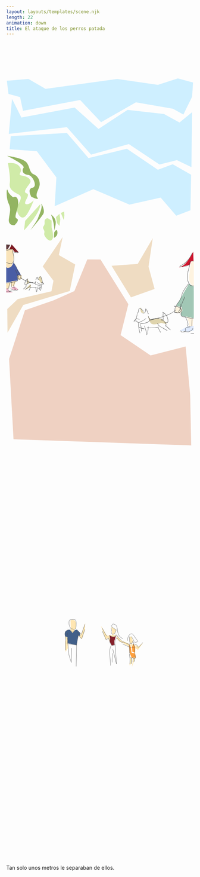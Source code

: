 ```yaml
---
layout: layouts/templates/scene.njk
length: 22
animation: down
title: El ataque de los perros patada
---
```


<svg viewBox="0 0 590 1280" xmlns="http://www.w3.org/2000/svg" xml:space="preserve" style="fill-rule:evenodd;clip-rule:evenodd;stroke-linejoin:round;stroke-miterlimit:2">
<g transform="matrix(.99928 0 0 .99963 .835 2.843)"><path style="fill:none" d="M-.836-2.844h590.427v1280.48H-.836z"/><clipPath id="a"><path d="M-.836-2.844h590.427v1280.48H-.836z"/></clipPath><g clip-path="url(#a)"><path d="M29.776 1241.28 14.468 943.949 69.049 763.13l98.635-36.585 71.407-34.093 44.648-117.472 45.436.399 95.835 165.467-26.755 114.383 103.271 75.661 120.603-33.445 15.627 179.835 3.496 186.72-611.476-22.72Z" style="fill:#efd1c2" transform="matrix(.91508 0 0 .84597 -5.213 191.964)"/><path d="m197.268 585.279-68.625 100.457 36.996 49-6.996 36-116 27-36.008 33.996 1.008 81.004 53.996-95 160.004-48 18.878-90.802-56.38-32.203 13.127-61.452Z" style="fill:#efdcc2" transform="matrix(.91508 0 0 .91476 -3.733 73.123)"/><path d="m86.201 745.673-20.004 21 22.004-11-2-10Z" style="fill:#dfd4ad" transform="matrix(.91508 0 0 .91476 -3.733 73.123)"/><path d="m455.577 677.182 51.795-88.567-14.62 97.88 20.887 76.241-81.334 29-66.774-108.232 90.046-6.322Z" style="fill:#efdcc2" transform="matrix(.91508 0 0 .91476 -3.733 73.123)"/><path d="m22.869 74.888-10.004 120 180.004-23 75 94 117-36 95 70 53.996-15 44.996 23.996 2.004-187.996-39 35-48-29-113-14-89.996 65-74.004-73-165.004 33.996-28.992-63.996Z" style="fill:#ceefff" transform="matrix(1.01614 0 0 .91476 -5.907 106.576)"/><path d="m6.869 12.888 5 45 36 11 9 47 176.996-37 65.004 76 108-68 114.996 22 32.004 20 26.996-61 3-49-46.996-14-62 22-126-20-222.004 34-52.996-34-67 6ZM99.885 254.591l60.469 89.633-5.218 98.624 119.703-58.519 111.976 52.941 96.755-24.154 48.186 62.128 44.109-18.356 2.004-122-57.008-36.004-45.992 19.004-96.008-72.004-118.992 32.004-67-86-174 11-3.348 44.731 84.364 6.972Z" style="fill:#ceefff" transform="matrix(1.01614 0 0 .91476 -5.907 106.576)"/><path d="M9.201 322.673s36.266-7.316 52 16c15.735 23.317-16.484 32.149 9.996 36 26.481 3.852 40.676 17.457 35 29-5.675 11.543-36.281 39.844-16 45 20.282 5.157-16.07 38.016-4 45 12.071 6.985 35.004-15 35.004-15s-23.203 59.153-39.008 68.997c-15.804 9.843-29.312-6.926-33.996-28.997-4.683-22.07 34.922-50.652 7-65-27.922-14.347-42.035-24.796-38-48 4.036-23.203-7.996-83-7.996-83Z" style="fill:#d0eba8" transform="matrix(.72426 0 0 .74718 -2.203 135.794)"/><path d="M31.201 544.673s-22.351 1.508-19.004-22c3.348-23.507 8.039-34.39-1.004-53.003C2.15 451.056 3.67 411.24 8.1 425.357c4.429 14.117 19.101 23.316 19.101 23.316s15.793-8.918 17 17c1.207 25.918-17.269 50.766-5.008 55.997 12.262 5.23-7.992 23.003-7.992 23.003ZM6.197 306.673s50.735 6.629 65.004 21c14.27 14.372 10.117 35.602 26 42 15.883 6.399 21.961 21.657 20.996 36-.964 14.344-16.929 32.055-8 44 8.93 11.946-20.711-2.562-20.711-2.562s-15.793-26.981 3.551-30.938c19.344-3.957 1.762-42.328-14.73-44.195-16.492-1.867-23.196-12.851-15.793-23.851 7.402-11-56.317-41.454-56.317-41.454Z" style="fill:#93b462" transform="matrix(.91508 0 0 .91476 -3.733 73.123)"/><path d="m120.197 472.673-52 57-4 33s57.305-59.851 56-90Z" style="fill:#d0eba8" transform="matrix(.91508 0 0 .91476 -3.733 73.123)"/><path d="M86.193 561.67s21.688-29.727 26.008-40.997c4.321-11.269 15.879-35.265 11.996-47-3.882-11.734 13.743 18.055 7.004 31-6.738 12.946-45.008 56.997-45.008 56.997Z" style="fill:#93b462" transform="matrix(.91508 0 0 .91476 -3.733 73.123)"/><path d="M146.197 520.673s-12.234-.839-11 14c1.235 14.84-10.078 12.762-3 25 7.078 12.239-4.82 12.403 8.004 28 12.824 15.598 23.199 9.79 23.996-4 .797-13.789-5-32-5-32v-23l-13-8Z" style="fill:#d0eba8" transform="matrix(.91508 0 0 .91476 -3.733 73.123)"/><path d="M157.193 507.67s14.852 10.113 16.008 24.003c1.157 13.891-5.004 31-5.004 31s2.528-20.367-11.004-55.003ZM167.197 587.673s13.883-4.718 12.004-20c-1.879-15.281-11.004 2-11.004 2l-1 18Z" style="fill:#93b462" transform="matrix(.91508 0 0 .91476 -3.733 73.123)"/><path d="m186.197 505.673-12 11 3.996 20.997 8.004 9.003 2.996-22.003-2.996-18.997ZM202.197 497.673l1.004 13-2.004 16-9.996-24 10.996-5Z" style="fill:#d0eba8" transform="matrix(.91508 0 0 .91476 -3.733 73.123)"/><path d="m32.201 635.673 13.996 2-23.996-27-8.004 15 12.004 3 6 7Z" style="fill:#85101a" transform="matrix(.91508 0 0 .91476 -3.733 73.123)"/><path d="m-4.049 611.361 20.731.031-7.485 14.281-10.996 12-2.25-26.312Z" style="fill:#5e383b" transform="matrix(.91508 0 0 .91476 -3.733 73.123)"/><path d="M26.201 626.673s-28.519-3.585-28.004 8c.516 11.586 1.004 28 1.004 28s4.399 16.977 16 15c11.602-1.976 11.903-3.73 12.996-18 1.094-14.269-1.996-33-1.996-33Z" style="fill:#f9e3b9" transform="matrix(.91508 0 0 .91476 -3.733 73.123)"/><path d="M.197 675.673s10.793 19.516 18.996 10.997c8.204-8.52 9.004-13.997 9.004-13.997l25.004 41-13.004 6 3 14-42.996 8-.004-66Z" style="fill:#495da5" transform="matrix(.91508 0 0 .91476 -3.733 73.123)"/><path d="m2.201 666.673-3.004 10s.743 18.231 15.004 13c14.262-5.23 7.996-16 7.996-16l-19.996-7ZM1.201 741.673l17.992-.003-9 20-12.992 1.003 4-21ZM37.201 734.673l-7 19-10 1 1-18 16-2ZM41.197 716.673l5 16 11.004-5-2.004-13-14 2Z" style="fill:#f9e3b9" transform="matrix(.91508 0 0 .91476 -3.733 73.123)"/><path d="m-2.803 762.673 13-2s-.679 11.028 13 13c13.68 1.973-27.004 1.997-27.004 1.997l1.004-12.997ZM32.197 754.673l14 10-15.996 2-11.004-8 13-4Z" style="fill:#f9b9cd" transform="matrix(.91508 0 0 .91476 -3.733 73.123)"/><path d="m76.197 727.673-3.996 19 11-6-7.004-13ZM113.197 728.673l10.996 15.997 3.008-4.997-2-13-6-9-6.004 11Z" style="fill:#dfd4ad" transform="matrix(.91508 0 0 .91476 -3.733 73.123)"/><path d="M590.08 731.13s-20.051 44.254-42.996 52c-22.945 7.747 30.996-7 30.996-7l4-11 9-1-1-33Z" style="fill:#cd152e" transform="matrix(.91508 0 0 .91476 48.025 -14.945)"/><path d="m531.076 919.127 20.008 4.004s-10.062 30.195.992 30.996c11.055.8 40.004 7.004 40.004 7.004l-1-111s-17.812-4.184-15-9.001c2.813-4.816-45.004 77.997-45.004 77.997Z" style="fill:#a1c7b5" transform="matrix(.91508 0 0 .91476 48.534 -16.496)"/><path d="M591.08 852.131s-20.539-9.227-15-41.001c5.539-31.773.973-48.39 15.996-46.003 15.024 2.386-.996 87.004-.996 87.004ZM530.08 921.131l-3.996 19 15.996 5s13.899-5.426 9-16c-4.898-10.575-21-8-21-8ZM566.084 955.131s14.922 29.742 6.992 35.996c-7.929 6.254 14.008-1.996 14.008-1.996l2.992-27.004-23.992-6.996Z" style="fill:#fef3df" transform="matrix(.91508 0 0 .91476 48.534 -16.496)"/><path d="m543.084 1004.13 28.992 3 19-4v-16.003l-21.996 2.004-25.996 14.999Z" style="fill:#dfeafe" transform="matrix(.91508 0 0 .91476 48.534 -16.496)"/><path d="m405.08 922.131 5 19 12 4-17-23ZM429.084 928.131s3.418 38.554 15.992 36.996c12.574-1.559 18.629-5.954 31.008-1.996 12.379 3.957 19.649 11.933 22 16 2.352 4.066-19.004-2-19.004-2s-21.703 8.886-33.004 2.996c-11.301-5.891-16.992-51.996-16.992-51.996Z" style="fill:#dfd4ad" transform="matrix(.91508 0 0 .91476 48.534 -16.496)"/><path d="M20.719 402.75c-1.009-.025-2.047.115-2.781.188-.389.038-.77.074-1.157.124-4.877.633-9.733 1.831-14.031 4.282-1.698.968-3.32 2.154-5.188 2.781-.109.037-.233.03-.343.063-.874.444-2.237 1.057-2.844 1.5-.152.11.375.009.562 0 .18-.009.353-.015.532-.032a10.751 10.751 0 0 0 2.406-.531c1.616-.544 3.077-1.477 4.531-2.344 4.456-2.655 9.377-3.99 14.5-4.656 1.445-.188 2.918-.346 4.375-.25.479.032.979.103 1.344.437 1.096 1.006 1.234 2.929 1.375 4.282.165 1.589.165 3.193.344 4.781.105.931.343 1.842.562 2.75.804 3.325 1.986 6.591 2.563 9.969.464 2.719.259 5.449.375 8.187.093 2.218.441 4.453 0 6.657-.316 1.577-1.072 2.995-1.75 4.437-.956 2.034-1.987 4.357-3.906 5.687-1.517 1.052-3.13.795-4.875.719-2.283-.099-4.516-.374-6.719-1-6.963-1.977-12.981-6.62-17.313-12.343-2.113-2.792-3.805-5.795-4.812-9.157-1.07-3.571-1.613-7.872.187-11.312.537-1.026 1.327-1.906 2.063-2.781a63.676 63.676 0 0 1 2.656-2.938c.3-.315.656-.571.969-.875.721-.402 1.082-.632 1.375-.844-.115.015-.229.052-.344.063-.076.007-.143-.006-.219 0 .606-.553 1.172-1.149 1.813-1.656.158-.126.391-.256.593-.407-.034-.083.188-.233.688-.469.909-.427 2.269-.991 2.906-1.374.097-.058-.232.02-.343.031-.224.021-.464.048-.688.062-.758.049-1.571.078-2.281.375-.852.357-1.586 1.039-2.282 1.625a38.75 38.75 0 0 0-2.218 2.031c-1.667 1.643-3.209 3.413-4.657 5.25a8.916 8.916 0 0 0-.937 1.438c-1.647 3.141-1.451 6.951-.688 10.312 1.046 4.6 3.322 8.7 6.282 12.344 4.661 5.739 11.04 10.295 18.312 11.969 2.058.474 4.12.597 6.219.719 1.428.083 2.766.21 4.094-.438 2.859-1.395 4.159-4.689 5.437-7.375.601-1.262 1.192-2.494 1.469-3.875.46-2.291.096-4.632 0-6.937-.116-2.785.095-5.547-.375-8.313-.635-3.738-1.958-7.334-2.781-11.031-.621-2.789-.332-5.682-.969-8.469-.235-1.027-.607-2.138-1.406-2.875-.624-.575-1.616-.756-2.625-.781Zm-22.469 5.312c-.234.098-.454.295-.688.469.016.037-.086.103.094.094 1.01-.052 1.188-.237 1.813-.719-.414.037-.843 0-1.219.156Zm1.219-.156c.371-.032.734-.13 1.094-.156.124-.009.25-.019.375-.031.126-.013.485-.093.375-.031-2.476 1.378-.019-.002.343-.063a.514.514 0 0 0 .407-.594.484.484 0 0 0-.563-.406c-1.42.74-1.664.998-2.031 1.281Zm-3.75 2.625a9.93 9.93 0 0 0 1.5-.343c.649-.331 1.088-.561.531-.532-1.059.057-1.223.293-2.031.875ZM-7.313 440.719c-2.593.723-5.253 1.396-7.718 2.5-.592.265-1.173.525-1.719.875-2.091 1.339-3.71 3.892-5.156 5.812-1.683 2.235-3.179 4.391-4.188 7.032-3.066 8.029-1.782 16.895-2.25 25.281-.09 1.614-.488 3.198-.781 4.781a27.387 27.387 0 0 0-.469 4.719c-.047 4.577 1.076 9.016 2.125 13.437.112.47.338 1.294.438 1.875.15.876.198 1.751.593 2.563.576 1.181 1.662 2.225 2.532 3.187 1.696 1.878 3.464 3.718 5.406 5.344 3.468 2.905 9.141 2.553 13.312 2.5 1.934-.024 3.815-.134 5.719-.5 2.907-.559 5.735-1.505 8.657-2 3.523-.596 7.09.021 10.625-.406 2.991-.362 5.777-1.565 8.625-2.469 2.458-.78 5.057-1.205 7.625-1.438 1.739-.157 3.417-.248 4.531-1.781 1.932-2.657.636-6.305.719-9.281.072-2.611.928-5.121 1.312-7.688.349-2.332.257-4.714.375-7.062.015-.293-.207-.517-.5-.531a.532.532 0 0 0-.562.5c-.116 2.312-.032 4.64-.375 6.937-.39 2.611-1.24 5.156-1.313 7.813-.071 2.594 1.138 6.387-.531 8.687-1.054 1.452-2.852 1.227-4.438 1.438-2.426.322-4.816.663-7.156 1.406-2.783.883-5.515 2.052-8.437 2.406-3.552.431-7.145-.161-10.688.438-3.285.555-6.457 1.677-9.75 2.187-1.873.291-3.735.284-5.625.313-3.535.054-8.537.211-11.469-2.25-1.904-1.599-3.646-3.439-5.312-5.282-.802-.886-1.812-1.848-2.344-2.937-.35-.718-.397-1.475-.531-2.25-.195-1.123-.517-2.236-.782-3.344-.98-4.104-1.903-8.253-1.75-12.5.085-2.33.638-4.583 1-6.875.171-1.074.234-2.131.282-3.218.343-7.85-.741-16.113 2.125-23.626 1.16-3.043 3.044-5.497 5-8.062 1.136-1.49 2.326-3.268 3.937-4.312.908-.589 2.055-1.03 3.063-1.407 1.993-.745 4.077-1.272 6.125-1.843a.505.505 0 0 0-.282-.969Z" style="fill:#4b4b4b;fill-rule:nonzero" transform="matrix(.91508 0 0 .91476 -2.94 277.92)"/><path d="M26.156 447.75a.479.479 0 0 0-.062.688c3.085 3.672 5.748 7.631 8.25 11.718.997 1.63 2.164 3.248 2.937 5 1.378 3.122 1.922 6.563 2.907 9.813a27.268 27.268 0 0 0 2.875 6.437c2.488 4.042 5.712 7.541 7.843 11.813.972 1.947 1.148 4.242 1.532 6.343.116.636.197 1.348.5 1.938.159.311.836 1.166.812 1.469-.013.164-.328.345-.437.406-.597.335-1.341.385-2 .469-1.248.157-2.395.535-3.625.781-1.392.279-2.773.35-4.188.313-.293-.008-.524.238-.531.531a.505.505 0 0 0 .5.531c1.12.028 2.2.005 3.312-.156 1.332-.194 2.587-.65 3.907-.875.51-.087 1.05-.114 1.562-.188.936-.134 2.43-.568 2.563-1.719.099-.868-.738-1.479-1.032-2.218-.182-.459-.192-.984-.281-1.469-.404-2.211-.638-4.58-1.656-6.625-2.039-4.094-5.06-7.466-7.531-11.281-1.375-2.122-2.389-4.394-3.125-6.813-1.002-3.288-1.601-6.747-3-9.906-.37-.834-.875-1.595-1.344-2.375a294.197 294.197 0 0 0-2.5-4.094c-2.279-3.652-4.73-7.171-7.5-10.469a.479.479 0 0 0-.688-.062ZM15.594 515.812a.474.474 0 0 0-.594.344c-1.36 5.2-3.264 10.3-4.094 15.625-.282 1.809-.381 3.61-.406 5.438a.531.531 0 0 0 1.063 0c.021-1.779.135-3.489.406-5.25.813-5.293 2.651-10.396 4-15.563.07-.268-.107-.523-.375-.594ZM19.469 514.062a.506.506 0 0 0-.438.563c.639 5.814.541 11.629.594 17.469a.531.531 0 0 0 1.063 0c-.062-5.875-.011-11.747-.657-17.594a.505.505 0 0 0-.562-.438ZM33.156 513.594c-.218-.172-.546-.156-.718.062-2.46 3.115-3.631 6.909-4.563 10.719-.368 1.507-1.05 3.346-.656 4.937.264 1.067.983 2.006 1.531 2.938a.559.559 0 0 0 .75.188.522.522 0 0 0 .188-.719c-.492-.834-1.198-1.702-1.438-2.657-.269-1.069.139-2.289.375-3.312.259-1.125.504-2.262.813-3.375.805-2.91 1.932-5.712 3.812-8.094a.482.482 0 0 0-.094-.687ZM-3.438 537.781a.493.493 0 0 0-.656.25 34.243 34.243 0 0 0-2.25 7.657c-.148.859-.814 1.794-.5 2.687.626 1.775 2.801.49 3.938.375.909-.092 1.836-.13 2.75-.125 4.445.024 8.839 1.209 13.281.437 1.92-.333 3.624-1.685 5.344-2.5a.543.543 0 0 0 .25-.718.543.543 0 0 0-.719-.25c-1.55.736-3.338 2.144-5.062 2.437-4.375.743-8.714-.426-13.094-.437-1.619-.004-3.08.143-4.625.594-.291.084-.944.263-1.094-.157-.151-.422.446-1.66.531-2.156a33.137 33.137 0 0 1 2.188-7.437.508.508 0 0 0-.282-.657ZM18.25 535.438a.492.492 0 0 0-.375.593c.176.788.153 1.72.563 2.438.275.482.887.972 1.25 1.281a19.275 19.275 0 0 0 1.968 1.469c1.076.704 2.305 1.466 3.532 1.875 1.074.357 2.297.315 3.406.281 1.773-.054 3.54-.266 5.312-.344a.505.505 0 0 0 .5-.531c-.013-.293-.238-.544-.531-.531-1.768.08-3.544.283-5.312.343-.985.034-2.103.089-3.063-.218-1.49-.478-3-1.454-4.25-2.375-.548-.404-1.602-1.144-1.937-1.75-.34-.614-.32-1.483-.469-2.157a.492.492 0 0 0-.594-.374ZM76.625 503.719c-3.823 1.829-6.992 4.621-8.812 8.5-.728 1.551-1.132 3.155-1.532 4.812-.475 1.971-.951 3.997-.562 6.031.169.886.558 1.684 1.406 2.094 1.188.575 2.685-.003 3.906-.094a.561.561 0 0 0 .5-.593.508.508 0 0 0-.562-.469c-.939.072-2.466.588-3.375.188-.915-.404-.913-1.739-.938-2.563-.052-1.773.419-3.412.813-5.125 1.281-5.573 4.447-9.412 9.594-11.875.25-.12.338-.437.218-.687a.479.479 0 0 0-.656-.219Z" style="fill:#4b4b4b;fill-rule:nonzero" transform="matrix(.91508 0 0 .91476 -2.94 277.92)"/><path d="M75.031 504.25a.475.475 0 0 0-.437.531c.272 2.459.787 4.988.687 7.469-.061 1.523-.504 3.008-.562 4.531-.034.884.138 1.773.375 2.625.061.219.212.439.375.594.89.849 2.374.358 3.469.531.289.045.58-.147.625-.437.045-.29-.179-.549-.469-.594-.66-.101-2.449.147-2.906-.281-.018-.017-.088-.04-.094-.063-.1-.381-.227-.765-.281-1.156-.112-.794.003-1.62.093-2.406.126-1.097.369-2.174.407-3.282.086-2.534-.439-5.113-.719-7.624a.505.505 0 0 0-.563-.438Z" style="fill:#4b4b4b;fill-rule:nonzero" transform="matrix(.91508 0 0 .91476 -2.94 277.92)"/><path d="M85.063 516.062c-3.2.222-6.288 1.063-8.875 3-1.459 1.093-2.478 2.474-3.532 3.938-1.102 1.531-2.235 3.076-2.937 4.844-.247.622-.608 1.405-.438 2.094.242.979 1.338 1.507 1.938 2.25.175.215.503.268.719.093a.516.516 0 0 0 .062-.719c-.41-.503-1.6-1.301-1.75-1.874-.127-.485.449-1.624.656-2.063.873-1.851 2.17-3.517 3.375-5.156 4.612-6.27 13.233-5.955 20.094-4.563.287.058.567-.15.625-.437.058-.288-.15-.567-.437-.625-2.995-.606-6.301-1.003-9.5-.782Z" style="fill:#4b4b4b;fill-rule:nonzero" transform="matrix(.91508 0 0 .91476 -2.94 277.92)"/><path d="M104.062 512.062c-.285-.068-.587.09-.656.376-.196.817-.258 1.712-.562 2.5-.206.533-.505 1.063-.782 1.562-.253.458-.542.959-1 1.25-.413.263-1.097.296-1.499.312-.794.034-1.534-.123-2.313-.25-1.025-.166-2.033-.421-3.062-.562-1.323-.181-2.669-.225-4-.312a.5.5 0 1 0-.063 1c1.307.086 2.608.131 3.906.312 1.436.2 2.836.637 4.282.781 1.039.104 2.344.173 3.281-.406.619-.382 1.028-1.005 1.375-1.625.302-.54.62-1.109.843-1.688.323-.834.416-1.758.626-2.624a.506.506 0 0 0-.376-.626ZM108.969 516.469c-.217-.174-.514-.123-.688.093-.173.217-.154.515.063.688 3.199 2.557 6.686 4.635 10.406 6.344.458.21 1.006.442 1.469.687.927.491 1.83 1.14 2.937 1 1.581-.199 2.52-1.778 3.656-2.687 1.084-.867 2.666-.87 3.969-1.125.288-.057.494-.338.438-.625a.524.524 0 0 0-.625-.406c-1.51.297-3.178.319-4.438 1.312-.949.748-1.747 2.118-3 2.438-.88.224-1.74-.432-2.468-.813a29.31 29.31 0 0 0-1.5-.719c-3.654-1.66-7.083-3.682-10.219-6.187Z" style="fill:#4b4b4b;fill-rule:nonzero" transform="matrix(.91508 0 0 .91476 -2.94 277.92)"/><path d="M127.938 516.156c-3.369.986-2.061.644-3.376 1-.76.206 1.517-.424 2.219-.781.349-.178-.775.131-1.156.219a22.292 22.292 0 0 0-3.375 1.062c-.183.075-.722.269-.531.219 2.078-.544-.006.028-.531.281-.251.12-.371.406-.25.656.12.251.437.371.687.25 3.241-.916 1.799-.55 3.25-.937.907-.242-1.831.499-2.75.687-.181.037.329-.149.5-.218.327-.133.727-.266 1.063-.375a23.004 23.004 0 0 1 2.187-.594c.37-.081 1.453-.339 1.094-.219-1.771.592-.001.005 1.125-.187a.545.545 0 0 0 .437-.625c-.05-.289-.305-.488-.593-.438ZM108.844 497.281c-.304.125-.601.41-.813.625-.794.809-1.32 1.84-1.75 2.875-.338.815-.613 1.649-.937 2.469-.557 1.41-1.212 2.781-1.782 4.188a.506.506 0 0 0 .938.374c.571-1.408 1.22-2.776 1.781-4.187.324-.814.6-1.66.938-2.469a10.3 10.3 0 0 1 .843-1.625 5.56 5.56 0 0 1 .719-.906l.031-.031c.038.833-.074 1.667.032 2.5.147 1.164.681 2.879 1.281 3.906 1.02 1.744 3.089 1.678 4.875 1.625a.505.505 0 0 0 .5-.531c-.009-.293-.238-.54-.531-.532-.454.015-.921.046-1.375.032-2.243-.07-2.634-.945-3.25-2.969-.162-.531-.4-1.104-.469-1.656-.109-.871.338-2.653-.156-3.407-.248-.378-.572-.406-.875-.281Z" style="fill:#4b4b4b;fill-rule:nonzero" transform="matrix(.91508 0 0 .91476 -2.94 277.92)"/><path d="M125.344 507.719a.523.523 0 0 0-.375.625c.783 2.948.915 6.113 2.219 8.906.345.741.772 1.525 1.406 2.062.651.553 1.502.84 2 1.563.464.673.245 1.914.312 2.656.027.292.302.496.594.469a.508.508 0 0 0 .469-.562c-.093-.995.103-2.276-.5-3.157-.572-.833-1.446-1.132-2.188-1.75-.518-.431-.875-1.123-1.156-1.719-1.287-2.724-1.421-5.867-2.187-8.75a.473.473 0 0 0-.594-.343ZM69.531 530.938c-1.761 1.775-3.49 3.601-5.343 5.281-.926.839-1.925 1.627-2.875 2.437-.223.191-.222.527-.032.75a.497.497 0 0 0 .719.063c.958-.82 1.946-1.617 2.875-2.469 1.856-1.703 3.604-3.554 5.375-5.344a.512.512 0 0 0 0-.718.511.511 0 0 0-.719 0ZM86.656 525.875c-.267-.12-.567.014-.687.281-.643 1.432-1.411 2.763-2.5 3.906-2.05 2.152-4.901 3.329-7.438 4.782-2.943 1.685-5.775 3.563-8.718 5.25a.504.504 0 0 0 .5.875c2.942-1.685 5.769-3.547 8.718-5.219 2.327-1.319 4.842-2.412 6.875-4.188 1.578-1.377 2.648-3.078 3.5-4.968.121-.268.018-.599-.25-.719ZM84.438 533.125c-.275-.039-.524.131-.563.406-.039.275.131.555.406.594 7.437 1.064 14.63 2.002 22.157 1.344a.563.563 0 0 0 .5-.594c-.026-.292-.302-.494-.594-.469-7.386.655-14.601-.239-21.906-1.281Z" style="fill:#4b4b4b;fill-rule:nonzero" transform="matrix(.91508 0 0 .91476 -2.94 277.92)"/><path d="M103.969 532.531a.506.506 0 0 0-.438.563c.675 4.955.973 9.947 1.25 14.937a.533.533 0 0 0 1.063-.062c-.287-5.018-.631-10.019-1.313-15a.505.505 0 0 0-.562-.438ZM111.719 530.812a.507.507 0 0 0-.625.344c-1.783 5.846-4.008 11.509-4.469 17.656a.533.533 0 0 0 .5.563.51.51 0 0 0 .563-.469c.445-6.063 2.62-11.701 4.374-17.468a.506.506 0 0 0-.343-.626ZM121.938 533.625c-3.262 1.154-6.527 2.218-9.907 2.969a.492.492 0 0 0-.375.594c.06.271.323.434.594.374 3.422-.754 6.727-1.777 10.031-2.937.277-.097.441-.38.344-.656a.552.552 0 0 0-.687-.344Z" style="fill:#4b4b4b;fill-rule:nonzero" transform="matrix(.91508 0 0 .91476 -2.94 277.92)"/><path d="M119.219 527.938c-.27-.066-.559.074-.625.343-1.091 4.454-1.498 9.009-1.938 13.563a.538.538 0 0 0 .469.594.564.564 0 0 0 .594-.5c.427-4.505.799-9.001 1.875-13.407a.492.492 0 0 0-.375-.593ZM123.094 525.031c-.277.02-.457.255-.438.531.469 6.699-1.528 13.171-2.906 19.657-.061.287.119.595.406.656a.524.524 0 0 0 .625-.406c1.391-6.586 3.354-13.172 2.875-19.969-.019-.277-.285-.488-.562-.469ZM85.75 533.75a.515.515 0 0 0-.687.219 268.808 268.808 0 0 0-5 9.843.542.542 0 0 0 .25.719.542.542 0 0 0 .718-.25c1.595-3.312 3.207-6.599 4.938-9.843a.516.516 0 0 0-.219-.688ZM120.469 496.281a5.654 5.654 0 0 0-.844.188 5.225 5.225 0 0 0-.813.312c-.48.241-1.009.616-1.437.938-.64.481-1.286.987-1.875 1.531-.936.864-1.706 1.904-2.562 2.844a.474.474 0 0 0 .031.687.514.514 0 0 0 .719-.031c.836-.917 1.583-1.909 2.5-2.75.565-.519 1.198-1.009 1.812-1.469.382-.286.852-.628 1.281-.843.569-.286.719-.271 1.344-.376.51-.085.986.823 1.156 1.126.626 1.114.486 2.342.719 3.562.062.325.138.648.219.969.406 1.617 1.224 2.924 2.093 4.343.154.25.501.31.75.157a.514.514 0 0 0 .157-.719c-.664-1.081-1.4-2.124-1.781-3.344a15.07 15.07 0 0 1-.407-1.594c-.373-1.905-.096-3.171-1.469-4.781-.388-.456-.97-.839-1.593-.75ZM101.781 515.781a.504.504 0 0 0-.562.438c-.187 1.456-.581 2.971-.063 4.406.823 2.28 3.091 3.541 5.219 4.375 4.384 1.719 9.188 2.274 13.844 2.75a.508.508 0 0 0 .562-.469.537.537 0 0 0-.469-.593c-4.56-.462-9.261-.991-13.562-2.657-1.844-.714-3.934-1.762-4.656-3.75-.456-1.253-.038-2.667.125-3.937a.505.505 0 0 0-.438-.563ZM18.938 387.094c-.258.14-.328.461-.188.718 2.186 4.007 4.169 8.204 6.906 11.876 1.602 2.147 3.515 4.048 5.407 5.937.779.778 1.538 1.593 2.343 2.344.762.71 1.56 1.376 2.438 1.937 1.441.921 3.015 1.602 4.469 2.5.215.133.411.27.625.406.483.309 1.7.759 1.937 1.282.083.182-.247.265-.344.281-.44.071-.905-.019-1.343-.063-1.115-.109-2.225.038-3.344 0-4.027-.134-7.744-1.351-11.094-3.562-.232-.153-.535-.107-.687.125-.153.232-.107.566.125.719 4.405 2.907 8.853 3.897 14.093 3.687 1.095-.044 2.984.641 3.532-.75.102-.26.139-.481.062-.75-.277-.975-1.614-1.324-2.375-1.812-2.491-1.599-5.22-2.731-7.406-4.781-1.004-.942-1.937-1.96-2.906-2.938-1.644-1.659-3.291-3.341-4.688-5.219-2.703-3.634-4.684-7.755-6.844-11.719a.53.53 0 0 0-.718-.218ZM2.906 386.375c-11.461-.765-20.455 8.61-25.5 17.906a47.133 47.133 0 0 0-2.031 4.25c-1.87 4.466-2.694 9.273-4.438 13.781-.616 1.595-1.315 3.383-2.5 4.657-1.194 1.284-2.829 2.173-3.812 3.656-.244.369-.41.785-.594 1.187-.069.153-.082.393-.094.563-.092 1.403.935 2.78 1.75 3.813 1.961 2.482 4.396 4.577 6.844 6.562.439.355.894.684 1.313 1.062.653.592 1.226 1.213 2.156 1.313.956.103 1.642-.669 2.375-1.125.35-.218.834-.395 1.187-.531 3.21-1.242 6.58-2.063 9.875-3.031a.537.537 0 0 0 .375-.657.57.57 0 0 0-.687-.375c-3.324.978-6.702 1.808-9.938 3.063-.672.261-1.204.488-1.781.906-.31.225-.866.769-1.312.719-.665-.076-1.064-.641-1.532-1.063-.57-.514-1.22-.981-1.812-1.469-2.386-1.964-4.836-4.037-6.656-6.562-.526-.73-1.219-1.724-1.094-2.688.089-.69.825-1.533 1.281-2 .761-.778 1.651-1.405 2.438-2.156 1.551-1.479 2.427-3.5 3.187-5.468 1.563-4.049 2.345-8.348 3.875-12.407A45.628 45.628 0 0 1-20.063 402c4.132-6.522 10.343-12.893 18.25-14.375 1.91-.358 3.791-.306 5.719-.156 1.146.088 2.313.159 3.438.406 1.951.429 3.448 1.484 4.875 2.844.201.191.527.201.719 0 .191-.201.201-.527 0-.719-1.137-1.083-2.371-2.072-3.844-2.656-1.946-.772-4.125-.831-6.188-.969ZM33.844 473.656a.488.488 0 0 0-.313.625c1.695 4.891 4.052 9.521 5.75 14.407.497 1.428.977 2.905 1.219 4.406.202 1.253.103 2.493.625 3.687 1.191 2.725 3.455 4.916 4.906 7.531a.568.568 0 0 0 .75.219c.257-.142.33-.462.188-.719-.785-1.409-1.698-2.704-2.656-4-.81-1.093-1.663-2.213-2.219-3.468-.481-1.086-.374-2.258-.563-3.406-.256-1.56-.76-3.11-1.281-4.594-1.713-4.881-4.085-9.485-5.781-14.375a.488.488 0 0 0-.625-.313Z" style="fill:#4b4b4b;fill-rule:nonzero" transform="matrix(.91508 0 0 .91476 -2.94 277.92)"/><path d="M54.406 491.688c-1.012.391-2.127 1.099-3.25 1.031-.953-.059-1.894-.544-2.843-.157-2.832 1.156-5.166 3.086-7.657 4.813a.526.526 0 0 0-.125.719c.158.228.46.283.688.125 2.436-1.687 4.706-3.552 7.469-4.688.8-.329 2.141.318 3.031.219 1.08-.12 2.062-.709 3.062-1.094a.536.536 0 0 0 .313-.687c-.106-.274-.414-.387-.688-.281Z" style="fill:#4b4b4b;fill-rule:nonzero" transform="matrix(.91508 0 0 .91476 -2.94 277.92)"/><path d="M41.031 497.312c-.274-.042-.551.132-.593.407-.169 1.096-.87 2.247-.625 3.375.281 1.3 2.035 2.623 3.093 3.312.88.573 1.83 1.061 2.782 1.5.375.174.716.339 1.125.406.909.152 1.864-.028 2.75-.218 1.415-.305 2.776-.789 4.156-1.219.28-.087.462-.376.375-.656-.088-.28-.408-.431-.688-.344-1.57.491-3.121 1.042-4.75 1.313-.544.09-1.135.179-1.687.093-.494-.076-.964-.382-1.406-.593-.897-.429-1.783-.893-2.594-1.469-.661-.47-2.007-1.514-2.188-2.344-.173-.8.524-2.151.657-3a.484.484 0 0 0-.407-.563ZM51.063 499.688c-.236-.147-.573-.08-.719.156-.147.236-.049.541.187.687 3.307 2.054 6.21 4.667 9.657 6.5 3.728 1.984 7.704 3.618 11.656 5.094 9.549 3.566 19.463 6.027 29.281 8.719a.537.537 0 0 0 .656-.375.537.537 0 0 0-.375-.657c-9.788-2.679-19.693-5.119-29.218-8.656-3.914-1.453-7.809-3.041-11.5-5-3.427-1.818-6.339-4.428-9.625-6.468ZM7.375 537.469a4.645 4.645 0 0 0-1.031.093 9.003 9.003 0 0 0-.969.25c-.782.236-1.527.618-2.312.844-1.1.317-2.235.529-3.344.813a.525.525 0 0 0-.375.625.525.525 0 0 0 .625.375c1.119-.286 2.266-.525 3.375-.844.79-.227 1.526-.606 2.312-.844.288-.087.58-.193.875-.25.26-.05.517-.077.782-.062.272.015.545.101.812.156.05.01-.154.848-.187.969-.151.54-.323 1.086-.282 1.656.141 1.925.557 3.929 2.344 4.969 1.306.759 2.925.963 4.406 1 2.622.065 5.195-.407 7.813-.469a.558.558 0 0 0 .531-.562.504.504 0 0 0-.531-.5c-2.601.064-5.209.527-7.813.468-1.305-.029-2.717-.182-3.875-.844-1.399-.799-1.997-2.805-1.875-4.312.073-.897 1.178-3.021-.312-3.375a5.233 5.233 0 0 0-.969-.156ZM23.063 532.531c-.275-.042-.521.163-.563.438-.042.274.163.521.438.562 2.616.399 5.985.431 8.093 2.157.65.532 1.247 1.368 1.157 2.25-.111 1.07-.691 2.06-.25 3.156.16.399.441.741.687 1.094.65.929 2.06 1.139 3.063 1.343.716.146 1.429.322 2.156.407.861.1 1.843.095 2.625-.344.899-.505 1.23-1.654 1.75-2.469a.514.514 0 0 0-.156-.719.55.55 0 0 0-.75.156c-.403.636-.687 1.71-1.375 2.126-.738.445-1.839.236-2.625.093-1.612-.293-3.648-.345-4.407-2.062-.307-.696.096-1.5.219-2.188.253-1.415-.333-2.726-1.437-3.625-2.353-1.913-5.754-1.939-8.625-2.375Z" style="fill:#4b4b4b;fill-rule:nonzero" transform="matrix(.91508 0 0 .91476 -2.94 277.92)"/><path d="M387.188 476.688c-1.367.065-2.785.206-3.844 1.156-1.788 1.603-2.367 4.317-2.719 6.562-.557 3.547-.364 7.146-.906 10.688-.115.749-.341 1.585-.5 2.281-1.471 6.428-3.768 12.665-4.969 19.156-.883 4.772-.481 9.59-.688 14.407-.17 3.977-.772 7.988.032 11.937.584 2.871 1.955 5.385 3.218 8 2.563 5.303 5.898 11.966 12.657 12.187 1.467.049 2.941-.134 4.406-.187 3.345-.122 6.667-.482 9.937-1.219 11.626-2.62 21.992-9.279 30.063-17.937 3.594-3.856 6.904-8.174 9.375-12.844a46.883 46.883 0 0 0 3.812-9.656c.679-2.505 1.16-5.063 1.313-7.657.218-3.694-.192-7.539-1.813-10.906-1.042-2.166-2.659-3.943-4.218-5.75-1.918-2.221-3.914-4.374-6.032-6.406a65.27 65.27 0 0 0-5.343-4.625c-.791-.608-1.648-1.302-2.594-1.687-1.994-.812-4.311-.529-6.406-.876a.483.483 0 0 0-.563.407.482.482 0 0 0 .406.562c2.005.331 4.286.072 6.188.844 1.373.558 2.591 1.732 3.719 2.656.931.764 1.77 1.624 2.656 2.438-1.835-.053-3.63-.232-5.406-.813-2.498-.816-4.777-2.213-7.031-3.531-2.151-1.257-4.315-2.488-6.594-3.5-6.132-2.723-12.727-3.975-19.313-5.031-2.908-.466-5.897-.798-8.843-.656Zm1.156 1.031c3.123.011 6.236.439 9.312.937 6.507 1.054 12.91 2.6 18.875 5.469 4.084 1.964 7.76 4.862 12.094 6.281 2.273.744 4.595.969 6.969.938.404.389.853.727 1.25 1.125a101.656 101.656 0 0 1 5.875 6.437c.966 1.152 1.909 2.268 2.625 3.594 1.804 3.341 2.252 7.259 2.031 11-.347 5.88-2.286 11.721-5.031 16.906-2.061 3.894-4.747 7.52-7.625 10.844-8.128 9.386-18.952 16.66-31.157 19.406-3.208.722-6.436 1.069-9.718 1.188-1.441.052-2.87.233-4.313.187-6.796-.213-9.912-7.795-12.437-12.969-1.018-2.084-2.004-4.116-2.469-6.406-.784-3.861-.168-7.768 0-11.656.205-4.765-.218-9.561.656-14.281 1.2-6.476 3.5-12.712 4.969-19.125.231-1.01.476-1.947.594-2.969.386-3.345.291-6.728.812-10.063.309-1.975.783-4.513 2.375-5.937 1.118-1 2.91-.911 4.313-.906ZM437.656 542.562a.474.474 0 0 0-.594.344.506.506 0 0 0 .344.625c4.118 1.118 8.275 2.149 12.25 3.719 1.421.561 2.921 1.154 4.219 1.969 1.447.908 2.65 2.206 3.781 3.469 1.65 1.841 3.155 3.819 4.656 5.781 1.329 1.735 2.727 3.397 3.938 5.219a38.524 38.524 0 0 1 4.156 8.281c4.889 13.574 2.601 28.374 3.5 42.469.3 4.701 1.842 9.232 2.156 13.937.553 8.275-1.44 16.344-3.406 24.313-.373 1.513-.789 3.026-1.062 4.562-.25 1.402-.381 2.76-1 4.062-.317.667-.857 1.278-1.313 1.844a56.924 56.924 0 0 1-2.281 2.625 122.765 122.765 0 0 1-8.25 8.25c-1.117 1.014-2.246 2.03-3.562 2.781-4.39 2.506-9.746 2.842-14.688 2.907-2.173.028-4.327-.035-6.5-.063-3.366-.043-6.619-.19-9.938-.812-5.509-1.034-10.869-2.884-16.437-3.625-6.012-.8-12.111.116-18.125-.594-5.239-.618-10.095-2.705-15.094-4.25-4.333-1.34-8.81-1.971-13.312-2.469-2.544-.281-5.349-.035-7.25-2.094-1.37-1.483-1.824-3.541-1.938-5.5-.201-3.456.628-6.86.532-10.312-.13-4.612-1.649-9.006-2.344-13.531-.615-4.002-.448-8.092-.656-12.125a.532.532 0 0 0-1.063.062c.21 4.07.036 8.181.656 12.219.743 4.839 2.464 9.548 2.344 14.5-.116 4.797-2.001 11.419 1.687 15.406 2.184 2.361 5.022 2.088 7.907 2.407 4.865.537 9.594 1.296 14.25 2.812 4.655 1.516 9.258 3.329 14.156 3.906 6.009.708 12.119-.172 18.125.625 6.204.824 12.136 2.915 18.312 3.907 2.714.435 5.417.497 8.157.531 2.561.032 5.126.1 7.687.031 4.763-.129 9.847-.653 14.063-3.062 1.382-.791 2.577-1.81 3.75-2.876 2.902-2.635 5.674-5.443 8.312-8.343.954-1.048 1.882-2.099 2.75-3.219.359-.462.748-.969 1-1.5.661-1.39.798-2.817 1.063-4.312.341-1.925.91-3.822 1.375-5.719 1.88-7.675 3.628-15.449 3.093-23.407-.342-5.089-1.956-9.99-2.187-15.093-.211-4.676-.223-9.352-.219-14.031.009-9.631-.147-19.567-3.718-28.657a39.45 39.45 0 0 0-3.844-7.406c-1.348-2.026-2.924-3.884-4.406-5.813-1.536-1.997-3.066-3.995-4.782-5.843-1.052-1.133-2.182-2.269-3.5-3.094-1.752-1.097-3.784-1.859-5.718-2.563-3.6-1.308-7.339-2.247-11.032-3.25Z" style="fill:#4b4b4b;fill-rule:nonzero" transform="matrix(.91508 0 0 .91476 227.95 246.718)"/><path d="M377.781 554.719c-.21-.182-.537-.179-.719.031-5.54 6.421-10.33 13.36-14.843 20.531-1.247 1.981-2.461 3.976-3.688 5.969-.586.952-1.162 1.887-1.625 2.906-2.975 6.544-3.865 13.786-6.437 20.469-2.54 6.599-6.969 12.047-11.188 17.625-2.026 2.679-3.947 5.397-5.562 8.344-.599 1.092-1.22 2.155-1.688 3.312-1.479 3.66-1.851 7.66-2.625 11.5-.131.653-.193 1.208-.5 1.782-.591 1.103-2.089 2.494-1.5 3.874.856 2.005 4.469 2.157 6.219 2.376 1.943.242 3.768.906 5.687 1.281 2.58.503 5.158.705 7.782.593a.558.558 0 0 0 .531-.562.533.533 0 0 0-.563-.5 31.983 31.983 0 0 1-7.531-.562c-1.944-.379-3.813-1.068-5.781-1.313-1.383-.173-2.871-.182-4.156-.781-.425-.198-1.004-.527-1.219-.969-.245-.503.444-1.32.687-1.687.361-.545.76-1.107 1-1.719.339-.863.425-1.876.594-2.781.639-3.407 1.039-6.887 2.344-10.126.451-1.118 1.079-2.163 1.656-3.218 1.589-2.903 3.475-5.58 5.469-8.219 4.275-5.66 8.71-11.18 11.281-17.875 2.56-6.666 3.446-13.911 6.406-20.438.635-1.398 1.509-2.665 2.313-3.968a582.533 582.533 0 0 1 3.719-5.969c4.255-6.72 8.801-13.192 14-19.219a.478.478 0 0 0-.063-.687ZM389.906 670.062a.476.476 0 0 0-.531.438c-1.151 10.153-1.059 20.33-1.187 30.531-.004.293.237.559.531.563a.532.532 0 0 0 .531-.532c.12-10.167-.018-20.317 1.125-30.437.031-.276-.193-.531-.469-.563ZM365.781 669.156c-.215.175-.268.503-.093.719 4.248 5.24 6.279 11.635 7.874 18.094.321 1.295.637 2.575.938 3.875.279 1.202.515 2.487.281 3.718-.348 1.835-1.745 3.444-2.687 5a.521.521 0 0 0 .187.719c.251.152.567.095.719-.156 1.016-1.682 2.438-3.397 2.812-5.375.384-2.029-.284-4.147-.75-6.094-.156-.655-.305-1.284-.468-1.937-1.65-6.599-3.782-13.114-8.125-18.469-.175-.216-.472-.269-.688-.094ZM431 711.281a.493.493 0 0 0-.25.657c1.881 4.185 3.128 8.451 3.906 12.968.182 1.058.692 2.015.906 3.063.069.336.125.79-.093 1.093-.43.598-1.274.566-1.907.438-1.021-.207-1.97-.666-3-.844-.727-.125-1.481-.115-2.218-.156-.562-.031-1.125-.076-1.688-.094a67.798 67.798 0 0 0-1.687-.031c-5.659-.041-11.251 1.105-16.907 1.219-2.166.043-4.374-.001-6.5-.469-3.304-.727-6.159-2.85-9.187-4.25-.266-.123-.596.015-.719.281s.015.565.282.688c3.108 1.434 6.015 3.566 9.406 4.312 2.207.486 4.5.548 6.75.5 5.646-.12 11.226-1.283 16.875-1.25 1.346.008 1.999.052 3.343.125.699.038 1.405.038 2.094.157 1.704.294 4.585 1.922 5.906-.032.995-1.47-.4-3.414-.656-4.906-.788-4.599-2.084-8.959-4-13.219a.492.492 0 0 0-.656-.25ZM392.062 707.219a.523.523 0 0 0-.624.375c-.316 1.216-.207 2.742-.844 3.844-.435.75-1.284 1.336-1.938 1.874a33.082 33.082 0 0 1-3.375 2.438 40.493 40.493 0 0 1-4.625 2.5c-.583.27-1.156.545-1.781.688-1.679.382-3.447.337-5.156.281-3.163-.104-6.305-.547-9.469-.594a.559.559 0 0 0-.562.531.532.532 0 0 0 .531.532c3.414.047 6.803.538 10.219.593 1.552.025 3.166.01 4.687-.343 1.032-.241 1.995-.751 2.937-1.219a40.473 40.473 0 0 0 4.657-2.719 32.784 32.784 0 0 0 3.406-2.625c.491-.436 1.007-.857 1.344-1.437.706-1.219.59-2.761.937-4.094.07-.269-.075-.556-.344-.625ZM287.75 652.031a.493.493 0 0 0-.656.25.493.493 0 0 0 .25.657c6.557 3.055 11.866 7.544 15.031 14.156 1.248 2.607 1.942 5.3 2.625 8.094.247 1.011.433 1.64.656 2.656.188.855.365 1.75.438 2.625.061.739.042 1.18.031 1.843-.031 1.836.039 4.698-2.094 5.438-1.777.617-4.175-.33-6.031-.406a.532.532 0 0 0-.062 1.062c2.091.083 4.378 1.062 6.437.344 3.093-1.078 2.976-5.712 2.75-8.375-.04-.465-.079-.915-.156-1.375-.145-.865-.415-1.868-.625-2.719-.219-.885-.445-1.769-.656-2.656-.67-2.801-1.552-5.512-2.907-8.063-3.3-6.211-8.731-10.596-15.031-13.531Z" style="fill:#4b4b4b;fill-rule:nonzero" transform="matrix(.91508 0 0 .91476 227.95 246.718)"/><path d="M290.719 653a.505.505 0 0 0-.563.438c-.477 4.174-1.293 8.413-1.281 12.624.006 2.11.466 4.169.75 6.25.238 1.749.397 3.549-.031 5.282-.111.446-.235 1.045-.594 1.375-.465.427-1.219.459-1.812.469-1.214.019-2.419-.087-3.626.093-.289.044-.481.335-.437.625.044.29.304.482.594.438 1.72-.263 4.603.451 6-.844.649-.603.847-1.637 1-2.469.31-1.695.173-3.4-.063-5.093-.283-2.035-.737-4.094-.75-6.157-.026-4.17.779-8.367 1.25-12.5.032-.276-.161-.499-.437-.531Z" style="fill:#4b4b4b;fill-rule:nonzero" transform="matrix(.91508 0 0 .91476 227.95 246.718)"/><path d="M272.719 673.562c-5.672-.373-11.524.346-16.75 1.376a.524.524 0 0 0-.407.624.526.526 0 0 0 .626.407c10.137-2.002 22.771-2.854 31.656 3.562 2.479 1.791 4.188 4.109 6 6.531 1.906 2.549 3.913 5.124 5.125 8.094.274.673.903 2.062.687 2.782-.245.818-1.073 1.408-1.687 1.937-.54.465-1.043.921-1.5 1.469a.515.515 0 0 0 .062.718.516.516 0 0 0 .719-.062c1.032-1.241 2.913-2.144 3.375-3.781.31-1.098-.311-2.436-.719-3.438-1.244-3.052-3.294-5.691-5.25-8.312-1.872-2.509-3.625-4.893-6.187-6.75-4.567-3.31-10.079-4.783-15.75-5.157Z" style="fill:#4b4b4b;fill-rule:nonzero" transform="matrix(.91508 0 0 .91476 227.95 246.718)"/><path d="M239.062 666.594c-.284.07-.476.34-.406.625.332 1.339.505 2.749.938 4.062.385 1.169 1.055 2.275 1.656 3.344.535.952 1.161 1.886 2.062 2.531 1.816 1.3 4.883.958 6.938.656 2.186-.32 4.341-.891 6.531-1.187 2.328-.315 4.689-.38 7.031-.531.278-.018.487-.286.469-.563a.5.5 0 0 0-.531-.469c-2.366.152-4.742.249-7.094.563-2.193.293-4.341.841-6.531 1.156-1.753.252-3.473.287-5.219-.031a2.55 2.55 0 0 1-1-.438c-.926-.661-1.478-1.737-2-2.718-.46-.866-.974-1.722-1.281-2.656-.423-1.288-.614-2.656-.937-3.969a.505.505 0 0 0-.626-.375ZM230.406 674.188c-3.062 2.382-6.221 4.546-9.594 6.468-2.243 1.279-4.565 2.443-6.906 3.532-1.338.622-2.701 1.174-4.031 1.812-1.488.713-2.819 1.712-4.531 1.781-.882.036-1.772-.553-2.438-1.062-1.51-1.157-2.67-2.756-4.281-3.781-2.047-1.305-4.823-1.341-7.125-1.782a.524.524 0 0 0-.625.406.546.546 0 0 0 .437.626c2.056.392 4.923.459 6.75 1.624 2.254 1.438 3.687 4.242 6.438 4.907 2.163.522 3.979-.898 5.812-1.781.732-.353 1.478-.669 2.219-1 6.597-2.945 12.798-6.531 18.5-10.969a.52.52 0 0 0 .094-.719c-.171-.219-.5-.233-.719-.062ZM196.281 673.75a.546.546 0 0 0-.625.438.545.545 0 0 0 .438.624c4.024.651 7.976 1.486 11.687 3.219a.492.492 0 0 0 .657-.25.493.493 0 0 0-.25-.656c-3.798-1.777-7.787-2.701-11.907-3.375ZM230.344 640.906c-.292-.134-.598-.168-.906.063-.474.354-.488 1.162-.5 1.687-.035 1.442.216 2.908.031 4.344-.127.983-.518 1.962-.813 2.906-.255.82-.527 1.651-.875 2.438-.297.672-.674 1.339-1.219 1.844-1.657 1.536-4.54 1.186-6.593 1.124-.293-.008-.523.239-.531.532a.505.505 0 0 0 .5.531c2.982.087 6.535.283 8.281-2.625.789-1.315 1.22-2.823 1.656-4.281.303-1.013.648-1.998.687-3.063.043-1.141-.085-2.297-.093-3.437a6.99 6.99 0 0 1 .031-.844c.005-.04.04-.109.062-.187.127.1.254.205.376.312.267.234.512.486.75.75.241.268.444.521.656.812.305.42.598.905.844 1.344.542.972.995 1.999 1.406 3.032.567 1.429 1.057 2.877 1.687 4.281.931 2.071 1.877 4.121 2.75 6.219.107.256.4.387.657.281.256-.107.356-.4.25-.657-.487-1.171-.927-2.339-1.438-3.5-.557-1.266-1.198-2.499-1.719-3.781-.723-1.78-1.327-3.607-2.156-5.343-.744-1.56-1.692-3.069-3-4.219-.226-.198-.489-.428-.781-.563Z" style="fill:#4b4b4b;fill-rule:nonzero" transform="matrix(.91508 0 0 .91476 227.95 246.718)"/><path d="M200.875 659.031a.506.506 0 0 0-.625.344c-1.441 5.042-1.596 10.513-3.906 15.281-.529 1.092-1.167 2.314-2.125 3.094-1.29 1.051-2.845 1.551-3.844 2.969-1.02 1.448-.688 3.641-.844 5.281-.027.292.177.566.469.594a.563.563 0 0 0 .594-.5c.118-1.271-.17-3.626.625-4.75.924-1.308 2.458-1.795 3.656-2.782 1.076-.886 1.812-2.231 2.406-3.468 2.323-4.836 2.48-10.334 3.938-15.438a.506.506 0 0 0-.344-.625ZM299.594 699.312a.512.512 0 0 0 0 .719c4.767 4.68 9.464 9.355 14.687 13.531.229.183.567.167.75-.062.183-.229.167-.567-.062-.75-5.2-4.147-9.912-8.786-14.657-13.438a.512.512 0 0 0-.718 0ZM270.188 690.625a.506.506 0 0 0-.25.687c1.222 2.642 2.693 5.105 4.75 7.188 3.812 3.861 8.919 5.968 13.593 8.562 5.258 2.919 10.291 6.231 15.563 9.126.243.133.554.024.687-.219a.47.47 0 0 0-.187-.657c-5.27-2.895-10.314-6.194-15.563-9.124-4.576-2.555-9.608-4.652-13.343-8.438-1.97-1.996-3.394-4.344-4.563-6.875a.508.508 0 0 0-.687-.25ZM274.062 703.188c-13.031 1.81-26.081 3.499-39.25 2.25-.291-.028-.534.207-.562.5a.509.509 0 0 0 .469.562c4.406.415 8.825.571 13.25.438 8.796-.266 17.515-1.539 26.219-2.75a.504.504 0 1 0-.126-1Z" style="fill:#4b4b4b;fill-rule:nonzero" transform="matrix(.91508 0 0 .91476 227.95 246.718)"/><path d="M239.062 702.188a.534.534 0 0 0-.593.437c-1.282 8.635-1.773 17.324-2.281 26.031a.533.533 0 0 0 1.062.063c.499-8.677.945-17.364 2.219-25.969a.482.482 0 0 0-.407-.562ZM225.406 699.188a.505.505 0 0 0-.344.624c3.125 9.995 7.154 19.847 7.813 30.407.018.292.27.518.563.5a.534.534 0 0 0 .5-.563c-.674-10.652-4.752-20.544-7.907-30.625a.504.504 0 0 0-.625-.343ZM206.906 704.094c-.277-.095-.592.035-.687.312-.095.278.035.593.312.688 5.876 2.012 11.786 3.87 17.875 5.125a.514.514 0 0 0 .594-.407.492.492 0 0 0-.375-.593c-6.046-1.25-11.888-3.12-17.719-5.125Z" style="fill:#4b4b4b;fill-rule:nonzero" transform="matrix(.91508 0 0 .91476 227.95 246.718)"/><path d="M212 694.156a.525.525 0 0 0-.375.625c1.925 7.673 2.601 15.492 3.375 23.344a.562.562 0 0 0 .594.5.537.537 0 0 0 .468-.594c-.787-7.902-1.528-15.778-3.468-23.5a.494.494 0 0 0-.594-.375ZM204.906 689.125a.5.5 0 0 0-.531.469c-.853 11.804 2.647 23.183 5.125 34.594a.524.524 0 0 0 .625.406.524.524 0 0 0 .406-.625c-2.463-11.306-5.999-22.612-5.156-34.313a.5.5 0 0 0-.469-.531ZM271.812 704.25c-.243.134-.352.444-.218.688 3.093 5.639 6.021 11.361 8.875 17.124.13.263.456.381.719.25.262-.13.349-.455.218-.718-2.867-5.773-5.802-11.475-8.906-17.125-.134-.244-.444-.352-.688-.219ZM208.625 639.281c-1.68.535-2.92 2.685-3.375 4.281-.28.985-.323 1.987-.406 3a16.72 16.72 0 0 1-.25 1.907c-.19.949-.432 1.918-.719 2.843-.67 2.162-2.069 3.972-3.25 5.876a.52.52 0 0 0 .187.718c.25.155.565.093.719-.156.921-1.486 2.01-2.944 2.75-4.531.43-.921.716-1.894.969-2.875.227-.879.444-1.756.562-2.656.062-.467.12-1.558.157-2.032.126-1.621.632-3.063 1.656-4.344.351-.438.765-.881 1.313-1.062.382-.127.805-.044 1.187.031.64.126 1.259.371 1.844.657.831.406 1.598.925 2.343 1.468 1.107.806 2.23 1.649 3.25 2.563 1.64 1.467 3.031 3.24 4.532 4.843a.476.476 0 0 0 .687.032.513.513 0 0 0 .031-.719c-1.838-1.965-3.516-4.091-5.624-5.781-1.319-1.057-2.657-2.126-4.126-2.969-.854-.49-1.779-.901-2.75-1.094-.571-.113-1.123-.179-1.687 0ZM243.031 673.062c-.275.037-.442.288-.406.563.306 2.329.999 4.76.219 7.063-1.216 3.585-5.273 5.485-8.532 6.718-7.654 2.896-16.24 3.856-24.343 4.656a.538.538 0 0 0-.469.594.509.509 0 0 0 .562.469c8.726-.867 17.813-1.913 25.969-5.313 3.125-1.302 6.602-3.412 7.75-6.812.836-2.475.174-4.996-.156-7.5-.036-.275-.319-.474-.594-.438ZM390.688 449.344a.52.52 0 0 0-.719.187c-3.902 6.904-7.395 14.14-12.219 20.469-2.196 2.881-4.752 5.476-7.312 8.031a443.812 443.812 0 0 1-6.313 6.188c-3.827 3.668-8.843 5.541-13.281 8.312-1.245.777-3.241 1.288-3.938 2.719-.478.981.155 2.138 1.156 2.438.887.265 1.813.151 2.719.062.331-.033.761-.069 1.094-.094.396-.029.548-.048.937-.031.736.033 1.483.081 2.219.094 8.096.136 15.961-1.986 22.719-6.469a.49.49 0 0 0 .125-.688.496.496 0 0 0-.687-.156c-6.59 4.371-14.263 6.449-22.157 6.313-.897-.016-1.791-.11-2.687-.094-1.067.019-2.118.263-3.188.219-.492-.021-1.62-.255-1.375-1.032.174-.551.923-.928 1.375-1.187 1.137-.65 2.251-1.292 3.375-1.969 2.596-1.563 5.39-2.75 7.969-4.344a26.137 26.137 0 0 0 4.344-3.343 400.371 400.371 0 0 0 7.406-7.281c2.224-2.24 4.396-4.551 6.312-7.063 4.858-6.366 8.416-13.617 12.344-20.563.145-.255.037-.574-.218-.718ZM364.188 599.812c-.262-.093-.532.02-.626.282-3.03 8.508-7.257 16.539-10.312 25.031-.919 2.554-1.83 5.221-2.281 7.906-.343 2.038-.128 4.139-1 6.063-1.147 2.529-2.983 4.716-4.657 6.906-1.49 1.95-2.876 3.931-4.093 6.062-.146.255-.036.574.219.719a.52.52 0 0 0 .718-.187c1.193-2.091 2.54-4.025 4-5.938 1.722-2.254 3.577-4.549 4.75-7.156.916-2.036.737-4.168 1.094-6.312.437-2.625 1.325-5.223 2.219-7.719 1.821-5.091 4.139-9.978 6.281-14.938 1.434-3.321 2.787-6.686 4-10.093a.49.49 0 0 0-.312-.626Z" style="fill:#4b4b4b;fill-rule:nonzero" transform="matrix(.91508 0 0 .91476 227.95 246.718)"/><path d="M327.438 631.156a.536.536 0 0 0-.688.313.536.536 0 0 0 .312.687c1.712.642 3.539 1.707 5.407 1.844.673.049 1.365-.011 2.031-.125 1.105-.189 2.353-.62 3.469-.219 4.97 1.79 9.021 5.312 13.375 8.188a.488.488 0 0 0 .687-.125c.153-.232.107-.535-.125-.688-4.416-2.919-8.545-6.568-13.594-8.375-1.891-.677-3.862.426-5.781.282-1.753-.132-3.49-1.179-5.093-1.782Z" style="fill:#4b4b4b;fill-rule:nonzero" transform="matrix(.91508 0 0 .91476 227.95 246.718)"/><path d="M351.562 640.938c-.274.043-.481.288-.437.562.263 1.644 1.442 3.741 1.125 5.375-.175.903-1.012 1.695-1.625 2.313-.979.985-2.107 1.824-3.281 2.562-1.519.954-3.113 1.71-4.75 2.438-.54.239-1.068.534-1.656.624-1.447.224-2.995-.076-4.407-.374-2.483-.526-4.884-1.373-7.312-2.094-.281-.084-.573.094-.657.375a.537.537 0 0 0 .376.656c2.668.791 5.288 1.704 8.031 2.219 1.337.251 2.766.468 4.125.25 1.024-.164 1.98-.721 2.906-1.156 1.669-.785 3.299-1.63 4.812-2.688 1.485-1.037 2.897-2.287 3.938-3.781.261-.374.41-.679.5-1.125.387-1.923-.829-3.889-1.125-5.75a.482.482 0 0 0-.563-.406ZM333.781 645.031c-5.869 3.549-11.078 8.06-17.187 11.219-8.02 4.147-16.59 7.408-25.125 10.312-15.642 5.324-31.703 9.278-47.657 13.532a.536.536 0 0 0-.374.656.536.536 0 0 0 .656.375c17-4.537 34.123-8.725 50.718-14.625 7.548-2.683 15.128-5.657 22.25-9.344 6.129-3.172 11.361-7.72 17.25-11.281.238-.144.332-.45.188-.687-.144-.238-.481-.3-.719-.157ZM412.469 710.781a6.375 6.375 0 0 0-1.75.063c-.254.046-.819.174-1.125.344-1.705.941-.045 3.953.062 5.281.085 1.044-.203 2.643-.468 3.656-.429 1.638-1.254 3.095-2.688 4.031-2.161 1.413-4.986 1.67-7.5 1.719-4.657.091-9.287-.701-13.938-.813a.506.506 0 0 0-.531.5.506.506 0 0 0 .5.532c4.958.116 9.909 1.068 14.875.812 2.439-.125 5.073-.507 7.156-1.875 2.722-1.786 3.359-5.038 3.594-8.093.087-1.12-.374-2.22-.656-3.282-.306-1.151-.374-1.573.906-1.812.238-.045.477-.087.719-.094.482-.015 1.059.068 1.531.156.818.153 1.593.411 2.375.688 1.11.392 2.209.838 3.344 1.156 1.977.554 4.006.972 6 1.469a.525.525 0 0 0 .625-.375.493.493 0 0 0-.375-.594c-1.984-.495-4.001-.917-5.969-1.469-1.398-.392-2.743-.994-4.125-1.437-.837-.269-1.683-.485-2.562-.563ZM383.594 702.188c-3.637.538-7.352.785-10.875 1.906-1.526.485-3.049 1.122-4.313 2.125-1.692 1.342-2.799 3.339-2.5 5.531.201 1.468 1.026 2.958.438 4.438-1.131 2.842-4.312 3.041-6.906 3.562-.831.167-1.661.324-2.5.438-1.178.159-2.675.225-3.75-.376-1.21-.675-1.878-2.744-2.594-3.843a.55.55 0 0 0-.75-.157.549.549 0 0 0-.156.75c.889 1.36 1.457 3.314 2.968 4.157 1.68.936 3.927.63 5.719.312.842-.149 1.693-.332 2.531-.5 2.592-.517 4.854-.951 6.188-3.531 1.154-2.232-.237-3.894-.219-6.062.011-1.334.713-2.567 1.656-3.469 1.617-1.547 3.924-2.347 6.063-2.844 3.016-.702 6.1-.985 9.156-1.437a.482.482 0 0 0 .406-.563.503.503 0 0 0-.562-.437Z" style="fill:#4b4b4b;fill-rule:nonzero" transform="matrix(.91508 0 0 .91476 227.95 246.718)"/></g></g>
</svg>

<svg viewBox="0 0 590 1280" xmlns="http://www.w3.org/2000/svg" xml:space="preserve" style="fill-rule:evenodd;clip-rule:evenodd;stroke-linejoin:round;stroke-miterlimit:10">
<path style="fill:none" d="M-.836-2.844h590.427v1280.48H-.836z" transform="matrix(.99928 0 0 .99963 .835 2.843)"/><path d="m419.533 575.779 8.996 14 34.996 19.996-.992-15.996-43-18ZM466.529 548.779l-1.004 22.996 5.004 20.004h11.004l4.992-13.004-8.992-27.996-11.004-2ZM469.533 608.779l15.996 3 6.004-16h-23l1 13ZM500.533 597.779l1 21 15 12 31-43-29 24-18-14ZM469.529 676.779l-4 47 12.004-12 3-33-11.004-2ZM499.533 680.779l-19 52 6.992-54.004 12.008 2.004Z" style="fill:#ffe6b2" transform="matrix(.51972 0 0 .51972 145.842 296.162)"/><path d="m474.428 616.838-8.004 32 13 30 5-13-5 13 12.004-2 12.996 1-5-27-21-3-3.996-31Z" style="fill:#ffa03d" transform="matrix(.51972 0 0 .51972 145.842 296.162)"/><path d="m490.424 594.838 10 18-.996 34-16.004-4-2.996-30 9.996-18ZM462.424 593.838l13.004 24-9 28-4.004-52Z" style="fill:#ffa03d" transform="matrix(.51972 0 0 .51972 145.842 296.162)"/><path d="M326.562 409.594a.482.482 0 0 0-.406.562c.722 4.173 1.566 8.29 1.719 12.532.011.293.269.51.563.5a.507.507 0 0 0 .5-.532c-.163-4.292-1.048-8.436-1.782-12.656a.512.512 0 0 0-.594-.406ZM318.75 424.062a.509.509 0 0 0-.562.469.537.537 0 0 0 .468.594c2.15.231 4.28.566 6.438.719.811.057 1.83.223 2.625 0 .555-.156.985-.582 1.469-.875.237-.144.331-.45.187-.688-.144-.237-.45-.331-.687-.187-4.958-.02-2.838-.022-4.969 0-1.558.016 3.105.047 4.656.187.115.011-.187.121-.281.188-.148.105-.307.256-.469.343-.489.264-1.229.093-1.75.063-1.424-.081-2.837-.286-4.25-.469-.478-.062-1.919-.167-1.437-.187 2.824-.122-.004.001-1.438-.157ZM316.75 421.281c-.274-.047-.515.164-.562.438a56.834 56.834 0 0 1-.407 2.125c-.005.025-.09.455-.125.562-.104-.054-.293-.178-.312-.187-.507-.245-.962-.54-1.469-.781-.816-.389-1.766-.434-2.656-.469-1.666-.066-3.335.065-5 .093a.506.506 0 0 0-.5.532.531.531 0 0 0 .531.531c1.646-.031 3.29-.179 4.938-.125.62.02 1.309.025 1.906.219.712.231 2.405 1.681 3.156 1.062.651-.536.802-2.625.938-3.406.047-.274-.164-.546-.438-.594Z" style="fill:#4b4b4b;fill-rule:nonzero" transform="matrix(.79914 0 0 .79914 143.877 310.096)"/><path d="M326.406 424.625a.5.5 0 0 0-.468.531c.285 3.257-.663 5.737-1.594 8.782-.428 1.399-.811 2.811-1.313 4.187-.1.276.068.587.344.687.276.101.556-.068.656-.343.506-1.396.887-2.799 1.313-4.219.952-3.175 1.891-5.798 1.594-9.188a.477.477 0 0 0-.532-.437ZM319.625 424.625a.498.498 0 0 0-.5.5c.103 4.732-1.016 9.374-1.219 14.094a.533.533 0 0 0 1.063.062c.196-4.74 1.263-9.434 1.156-14.187a.472.472 0 0 0-.5-.469ZM305.031 407.219a.504.504 0 0 0-.437.562c.601 4.943 1.028 9.911 1.406 14.875.022.293.301.492.594.469a.508.508 0 0 0 .468-.563 339.95 339.95 0 0 0-1.468-14.906.505.505 0 0 0-.563-.437ZM307.125 424.312a.501.501 0 0 0-.469.532c.188 2.976.363 5.953.282 8.937-.042 1.5-.462 2.97-.532 4.469-.141 3.037-.119 6.06-.344 9.094a.533.533 0 0 0 .5.562.509.509 0 0 0 .563-.468c.222-3.045.185-6.109.313-9.157.063-1.505.494-2.961.531-4.469.072-3.013-.121-6.025-.313-9.031a.5.5 0 0 0-.531-.469ZM313.75 423.156c-.277-.009-.522.192-.531.469-.13 3.894-.177 7.798-.407 11.687-.11 1.877-.565 3.7-.781 5.563-.237 2.049-.114 4.103-.031 6.156.012.293.27.512.562.5a.505.505 0 0 0 .5-.531c-.082-1.999-.195-4.006.032-6 .213-1.883.645-3.728.75-5.625.214-3.899.247-7.816.375-11.719a.473.473 0 0 0-.469-.5Z" style="fill:#4b4b4b;fill-rule:nonzero" transform="matrix(.79914 0 0 .79914 143.877 310.096)"/><path d="M306.067 339.967s-.664 10.762-.947 13.969c-.283 3.206 3.03 13.287 3.03 13.287l5.869.68s3.989-7.183 3.787-9.88" style="fill:none;fill-rule:nonzero;stroke:#4b4b4b;stroke-width:1px" transform="matrix(.79914 0 0 .79914 143.877 310.096)"/><path d="M312.422 339.967s12.514 18.005 10.374 21.074c-2.141 3.068-3.032 6.467-1.362 8.088M304.2 370.988l-24.736-10.426s-6.311-5.966-7.963-4.335M304.2 381.102v-.003l-25.661-11.97" style="fill:none;fill-rule:nonzero;stroke:#4b4b4b;stroke-width:1px" transform="matrix(.79914 0 0 .79914 143.877 310.096)"/><path d="M296.923 356.772s1.363-29.816 18.764-27.379c3.458.484 16.139 22.67 21.986 27.379 5.093 4.102-12.64 6.768-12.64 6.768M304.2 367.367l.814 14.54.823 23.434M325.534 406.149l-.003-23.431-20.514-1.616M318.701 379.851l2.461-11.311 4.921 12.924M323.89 368.983s16.161 4.554 14.702 12.119c-1.458 7.565 19.174-17.636 19.174-17.636" style="fill:none;fill-rule:nonzero;stroke:#4b4b4b;stroke-width:1px" transform="matrix(.79914 0 0 .79914 143.877 310.096)"/><path d="m165.533 526.779 1.996 21-11.996-5-11.008 57.996-54.992-10.996 1-61-.41 25.042-13.594-4.042s-7.714-26.199 5.004-34c12.719-7.801 26-7 26-7l13.996 20 12.004-17 12.996-3 19.004 18Z" style="fill:#42608a" transform="matrix(.51972 0 0 .51972 145.842 296.162)"/><path d="m108.525 451.775 1.004 29.004 1.004 21s18.621 7.449 24.992 3.996c6.372-3.453 7.161-21.582 7.004-32.996-.156-11.414-8.945-31.234-34.004-21.004Z" style="fill:#ffe6b2" transform="matrix(.51972 0 0 .51972 145.842 296.162)"/><path d="m110.533 501.779-3.004 11 14.004 16 11.996-16-9-10-13.996-1ZM76.533 548.779l3.996 20-4.004 12.996 2.004 60.004 14-22-1.004-31.004-1.992-35.996-13-4ZM167.529 528.779l1.004 17-12-1 19.996 21 19-57 2.004-41-23.472 69.999-6.532-8.999Z" style="fill:#ffe6b2" transform="matrix(.51972 0 0 .51972 145.842 296.162)"/><path d="m75.465 317.033 7.353 7.969 4.527-8.5M66.971 313.315s-18.028.574-15.278 20.717c2.75 20.143 1.13 21.78 1.13 21.78l.309 37.73" style="fill:none;fill-rule:nonzero;stroke:#4b4b4b;stroke-width:1px" transform="matrix(.79914 0 0 .79914 143.877 310.096)"/><path d="M61.31 326.595s-3.653 13.034-.565 21.78c3.087 8.747-1.556 19.247-1.556 19.247l37.773 6.252s3.397-23.735 5.656-30.811c2.259-7.076-1.132-19.655-1.132-19.655M96.959 311.78l18.964 19.799 13.712-39.598" style="fill:none;fill-rule:nonzero;stroke:#4b4b4b;stroke-width:1px" transform="matrix(.79914 0 0 .79914 143.877 310.096)"/><path d="m103.394 334.781 4.531 4.657 8.954 9.203 12.756-36.861M63.01 369.624l3.393 40.904 9.622 31.343 1.129-56.31M96.959 371.749l-1.697 85.527M71.258 274.432c-5.109.839-4.686 13.985-3.533 20.203 1.152 6.217 7.067 14.932 7.067 14.932 10.839.559 19.642 9.535 20.318-13.176.676-22.71.097-25.891-23.852-21.959Z" style="fill:none;fill-rule:nonzero;stroke:#4b4b4b;stroke-width:1px" transform="matrix(.79914 0 0 .79914 143.877 310.096)"/><path d="m292.529 484.779 29 84 14-13 7 22 7.004-17-7.008-18.004-13.996 2.004-36-60ZM354.533 491.779l4.992 14.996v15l3 14 10.004-1.996 12.996-24.004-30.992-17.996ZM387.525 543.775v16l17 19 27.008 12.004-18-19-26.008-28.004Z" style="fill:#ffe6b2" transform="matrix(.51972 0 0 .51972 145.843 296.162)"/><path d="m363.533 533.779-4 9-14-1s8.778 18.035 23.992 10.996c15.215-7.039 14.004-13.996 14.004-13.996l-13.004 2.996-6.992-7.996Z" style="fill:#ffe6b2" transform="matrix(.51972 0 0 .51972 145.843 296.162)"/><path d="M344.678 542.986s3.898 12.906 3.847 20.789c-.05 7.883-5.71 11.059-1.992 18.004 3.719 6.945 11.992 21.996 11.992 21.996l17.008-4.996s-5.195-17.688-.008-28.004c5.188-10.316 8.008-28.996 8.008-28.996s-.632 8.654-14.004 10c-9.078.914-24.851-8.793-24.851-8.793Z" style="fill:#86212b" transform="matrix(.51972 0 0 .51972 145.843 296.162)"/><path d="M234.045 304.98s-2.519 2.792-.279 6.753c2.24 3.961-1.327 9.956-1.327 9.956 4.669 10.695 4.643 9.242 4.643 9.242l9.293-.709 6.639-16.355s-23.132-13.389-18.969-15.998c6.759-4.236.583-10.425 15.022-4.236 14.44 6.189.315 43.624 30.397 54.549" style="fill:none;fill-rule:nonzero;stroke:#4b4b4b;stroke-width:1px" transform="matrix(.79914 0 0 .79914 143.877 310.096)"/><path d="M226.243 335.048s4.58 14.922 1.644 21.815c-2.936 6.893 8.203 18.583 8.203 18.583l12.311-2.424s-3.939-16.395 4.103-23.43 0-16.968 0-16.968-3.186 18.445-26.261 2.424ZM217.214 338.277c-4.321.486-18.867-31.109-18.867-31.109" style="fill:none;fill-rule:nonzero;stroke:#4b4b4b;stroke-width:1px" transform="matrix(.79914 0 0 .79914 143.877 310.096)"/><path d="m198.347 319.6 15.588 34.031 8.205-8.079 4.924 10.503M232.804 375.443s-5.186 10.725-5.74 23.434c-.555 12.71 4.59 46.928 3.282 54.941M236.913 441.699s.648-32.867 1.638-36.358M239.372 389.182l14.623 58.7-5.597-76.475M254.517 334.345l16.418 19.394M256.161 345.659l9.85 12.12 15.591 8.079" style="fill:none;fill-rule:nonzero;stroke:#4b4b4b;stroke-width:1px" transform="matrix(.79914 0 0 .79914 143.877 310.096)"/>
</svg>

Tan solo unos metros le separaban de ellos.